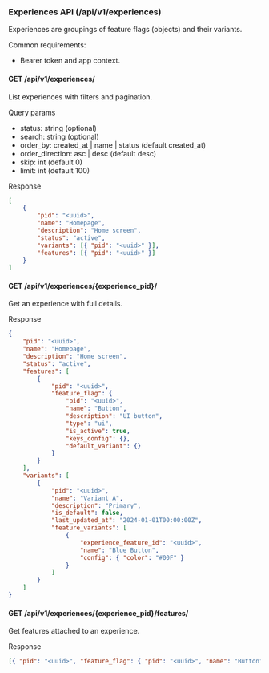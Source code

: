 ### Experiences API (/api/v1/experiences)

Experiences are groupings of feature flags (objects) and their variants.

Common requirements:

- Bearer token and app context.

#### GET /api/v1/experiences/

List experiences with filters and pagination.

Query params

- status: string (optional)
- search: string (optional)
- order_by: created_at | name | status (default created_at)
- order_direction: asc | desc (default desc)
- skip: int (default 0)
- limit: int (default 100)

Response

```json
[
	{
		"pid": "<uuid>",
		"name": "Homepage",
		"description": "Home screen",
		"status": "active",
		"variants": [{ "pid": "<uuid>" }],
		"features": [{ "pid": "<uuid>" }]
	}
]
```

#### GET /api/v1/experiences/{experience_pid}/

Get an experience with full details.

Response

```json
{
	"pid": "<uuid>",
	"name": "Homepage",
	"description": "Home screen",
	"status": "active",
	"features": [
		{
			"pid": "<uuid>",
			"feature_flag": {
				"pid": "<uuid>",
				"name": "Button",
				"description": "UI button",
				"type": "ui",
				"is_active": true,
				"keys_config": {},
				"default_variant": {}
			}
		}
	],
	"variants": [
		{
			"pid": "<uuid>",
			"name": "Variant A",
			"description": "Primary",
			"is_default": false,
			"last_updated_at": "2024-01-01T00:00:00Z",
			"feature_variants": [
				{
					"experience_feature_id": "<uuid>",
					"name": "Blue Button",
					"config": { "color": "#00F" }
				}
			]
		}
	]
}
```

#### GET /api/v1/experiences/{experience_pid}/features/

Get features attached to an experience.

Response

```json
[{ "pid": "<uuid>", "feature_flag": { "pid": "<uuid>", "name": "Button" } }]
```
